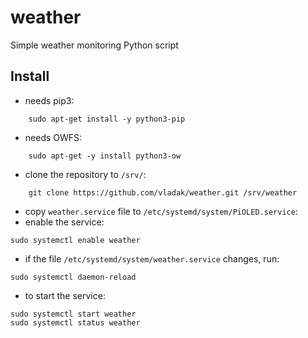 # weather

Simple weather monitoring Python script

## Install

- needs pip3:
```
    sudo apt-get install -y python3-pip
```
- needs OWFS:
```
    sudo apt-get -y install python3-ow
```
- clone the repository to `/srv/`:
```
    git clone https://github.com/vladak/weather.git /srv/weather
```
- copy `weather.service` file to `/etc/systemd/system/PiOLED.service`:
- enable the service:
```
sudo systemctl enable weather
```
- if the file `/etc/systemd/system/weather.service` changes, run:
```
sudo systemctl daemon-reload
```
- to start the service:
```
sudo systemctl start weather
sudo systemctl status weather
```
